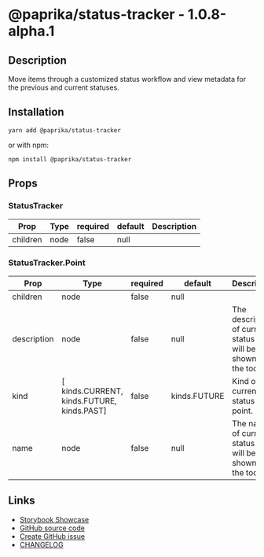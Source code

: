 <!-- start: Autogenerated - do not modify -->

# @paprika/status-tracker - 1.0.8-alpha.1

## Description

Move items through a customized status workflow and view metadata for the previous and current statuses.

## Installation

```
yarn add @paprika/status-tracker
```

or with npm:

```
npm install @paprika/status-tracker
```

## Props

### StatusTracker

| Prop     | Type | required | default | Description |
| -------- | ---- | -------- | ------- | ----------- |
| children | node | false    | null    |             |

### StatusTracker.Point

| Prop        | Type                                       | required | default      | Description                                                           |
| ----------- | ------------------------------------------ | -------- | ------------ | --------------------------------------------------------------------- |
| children    | node                                       | false    | null         |                                                                       |
| description | node                                       | false    | null         | The description of current status point will be shown in the tooltip. |
| kind        | [ kinds.CURRENT, kinds.FUTURE, kinds.PAST] | false    | kinds.FUTURE | Kind of current status point.                                         |
| name        | node                                       | false    | null         | The name of current status point will be shown in the tooltip.        |

<!-- end: Autogenerated - do not modify -->
<!-- content -->

<!-- eoContent -->

## Links

- [Storybook Showcase](https://paprika.highbond.com/?path=/story/buttons-statustracker--showcase)
- [GitHub source code](https://github.com/acl-services/paprika/tree/master/packages/StatusTracker/src)
- [Create GitHub issue](https://github.com/acl-services/paprika/issues/new?label=[]&title=@paprika/status-tracker%20[help]:%20your%20short%20description&body=%0A%23%20Help%20wanted%0A%0A%23%23%20Please%20write%20your%20question.%0A*A%20clear%20and%20concise%20description%20of%20what%20the%20question%20is*%0A%0A%23%23%20Additional%20context%0A*Add%20any%20other%20context%20or%20screenshots%20about%20your%20question%20here.*%0A)
- [CHANGELOG](https://github.com/acl-services/paprika/tree/master/packages/StatusTracker/CHANGELOG.md)
